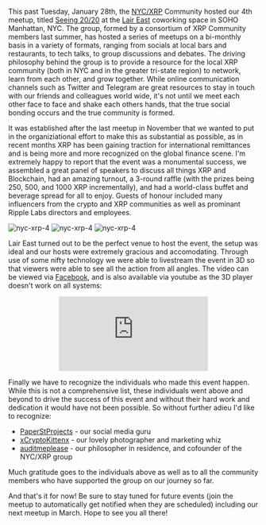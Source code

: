 This past Tuesday, January 28th, the [NYC/XRP](https://www.meetup.com/NYC-XRP/) Community hosted our 4th meetup, titled [Seeing 20/20](https://www.meetup.com/NYC-XRP/events/267086516/) at the [Lair East](https://laireast.com/) coworking space in SOHO Manhattan, NYC. The group, formed by a consortium of XRP Community members last summer, has hosted a series of meetups on a bi-monthly basis in a variety of formats, ranging from socials at local bars and restaurants, to tech talks, to group discussions and debates. The driving philosophy behind the group is to provide a resource for the local XRP community (both in NYC and in the greater tri-state region) to network, learn from each other, and grow together. While online communication channels such as Twitter and Telegram are great resources to stay in touch with our friends and colleagues world wide, it's not until we meet each other face to face and shake each others hands, that the true social bonding occurs and the true community is formed.

It was established after the last meetup in November that we wanted to put in the organiziational effort to make this as substantial as possible, as in recent months XRP has been gaining traction for international remittances and is being more and more recognized on the global finance scene. I'm extremely happy to report that the event was a monumental success, we assembled a great panel of speakers to discuss all things XRP and Blockchain, had an amazing turnout, a 3-round raffle (with the prizes being 250, 500, and 1000 XRP incrementally), and had a world-class buffet and beverage spread for all to enjoy. Guests of honour included many influencers from the crypto and XRP communities as well as prominant Ripple Labs directors and employees.

![nyc-xrp-4](@/assets/posts/nyc-xrp-meetup-4/1.jpg)
![nyc-xrp-4](@/assets/posts/nyc-xrp-meetup-4/2.jpg)
![nyc-xrp-4](@/assets/posts/nyc-xrp-meetup-4/3.jpg)

Lair East turned out to be the perfect venue to host the event, the setup was ideal and our hosts were extremely gracious and accomodating. Through use of some nifty technology we were able to livestream the event in 3D so that viewers were able to see all the action from all angles. The video can be viewed via [Facebook](https://m.facebook.com/story.php?story_fbid=10213717306920968&id=1654276199&_rdr), and is also available via youtube as the 3D player doesn't work on all systems:

<div style="text-align: center">
  <iframe class="video_responsive"
          src="https://www.youtube.com/embed/4H1KKJYKGTM"
          frameborder="0" allow="accelerometer; autoplay; encrypted-media; gyroscope; picture-in-picture"
          allowfullscreen>
  </iframe>
</div>

Finally we have to recognize the individuals who made this event happen. While this is not a comprehensive list, these individuals went above and beyond to drive the success of this event and without their hard work and dedication it would have not been possible. So without further adieu I'd like to recognize:

- [PaperStProjects](https://twitter.com/PaperStProjects) - our social media guru
- [xCryptoKittenx](https://twitter.com/xCryptoKittenx) - our lovely photographer and marketing whiz
- [auditmeplease]("https://twitter.com/auditmeplease) - our philosopher in residence, and cofounder of the NYC/XRP group

Much gratitude goes to the individuals above as well as to all the community members who have supported the group on our journey so far.

And that's it for now! Be sure to stay tuned for future events (join the meetup to automatically get notified when they are scheduled) including our next meetup in March. Hope to see you all there!
